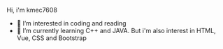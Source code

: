 Hi, i'm kmec7608
- 👀 I’m interested in coding and reading
- 🌱 I’m currently learning C++ and JAVA. But i'm also interest in HTML, Vue, CSS and Bootstrap


<!---
kmec7608/kmec7608 is a ✨ special ✨ repository because its `README.md` (this file) appears on your GitHub profile.
You can click the Preview link to take a look at your changes.
--->
